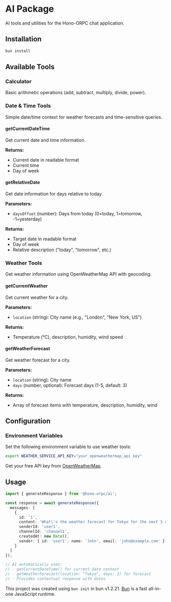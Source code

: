 # AI Package

AI tools and utilities for the Hono-ORPC chat application.

## Installation

```bash
bun install
```

## Available Tools

### Calculator
Basic arithmetic operations (add, subtract, multiply, divide, power).

### Date & Time Tools
Simple date/time context for weather forecasts and time-sensitive queries.

#### getCurrentDateTime
Get current date and time information.

**Returns:**
- Current date in readable format
- Current time
- Day of week

#### getRelativeDate
Get date information for days relative to today.

**Parameters:**
- `daysOffset` (number): Days from today (0=today, 1=tomorrow, -1=yesterday)

**Returns:**
- Target date in readable format
- Day of week
- Relative description ("today", "tomorrow", etc.)

### Weather Tools
Get weather information using OpenWeatherMap API with geocoding.

#### getCurrentWeather
Get current weather for a city.

**Parameters:**
- `location` (string): City name (e.g., "London", "New York, US")

**Returns:**
- Temperature (°C), description, humidity, wind speed

#### getWeatherForecast
Get weather forecast for a city.

**Parameters:**
- `location` (string): City name
- `days` (number, optional): Forecast days (1-5, default: 3)

**Returns:**
- Array of forecast items with temperature, description, humidity, wind

## Configuration

### Environment Variables

Set the following environment variable to use weather tools:

```bash
export WEATHER_SERVICE_API_KEY="your_openweathermap_api_key"
```

Get your free API key from [OpenWeatherMap](https://openweathermap.org/api).

## Usage

```typescript
import { generateResponse } from '@hono-orpc/ai';

const response = await generateResponse({
  messages: [
    {
      id: '1',
      content: 'What\'s the weather forecast for Tokyo for the next 3 days?',
      senderId: 'user1',
      channelId: 'channel1',
      createdAt: new Date(),
      sender: { id: 'user1', name: 'John', email: 'john@example.com' }
    }
  ]
});

// AI automatically uses:
// - getCurrentDateTime() for current date context
// - getWeatherForecast(location: "Tokyo", days: 3) for forecast
// - Provides contextual response with dates
```

This project was created using `bun init` in bun v1.2.21. [Bun](https://bun.com) is a fast all-in-one JavaScript runtime.
